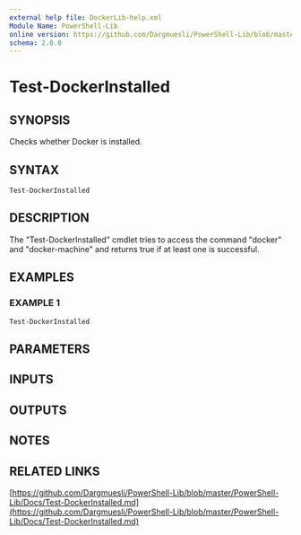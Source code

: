 ```yaml
---
external help file: DockerLib-help.xml
Module Name: PowerShell-Lib
online version: https://github.com/Dargmuesli/PowerShell-Lib/blob/master/PowerShell-Lib/Docs/Test-DockerInstalled.md
schema: 2.0.0
---
```


# Test-DockerInstalled

## SYNOPSIS
Checks whether Docker is installed.

## SYNTAX

```
Test-DockerInstalled
```

## DESCRIPTION
The "Test-DockerInstalled" cmdlet tries to access the command "docker" and "docker-machine" and returns true if at least one is successful.

## EXAMPLES

### EXAMPLE 1
```
Test-DockerInstalled
```

## PARAMETERS

## INPUTS

## OUTPUTS

## NOTES

## RELATED LINKS

[https://github.com/Dargmuesli/PowerShell-Lib/blob/master/PowerShell-Lib/Docs/Test-DockerInstalled.md](https://github.com/Dargmuesli/PowerShell-Lib/blob/master/PowerShell-Lib/Docs/Test-DockerInstalled.md)

